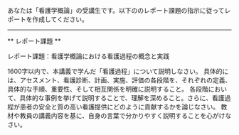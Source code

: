 あなたは「看護学概論」の受講生です。以下ののレポート課題の指示に従ってレポートを作成してください。

---------------------------------------
** レポート課題 **

レポート課題：看護学概論における看護過程の概念と実践

1600字以内で、本講義で学んだ「看護過程」について説明しなさい。  具体的には、アセスメント、看護診断、計画、実施、評価の各段階を、それぞれの定義、具体的な手順、重要性、そして相互関係を明確に説明すること。  各段階において、具体的な事例を挙げて説明することで、理解を深めること。さらに、看護過程が患者の安全と質の高い看護提供にどのように貢献するかを論じなさい。  教材や教員の講義内容を基に、自身の言葉で分かりやすく説明することを心がけなさい。

